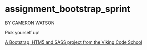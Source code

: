 assignment_bootstrap_sprint
===========================

BY CAMERON WATSON

Pick yourself up!

[A Bootstrap, HTM5 and SASS project from the Viking Code School](http://www.vikingcodeschool.com)
